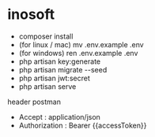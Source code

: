 # inosoft

- composer install
- (for linux / mac) mv .env.example .env  
- (for windows) ren .env.example .env 
- php artisan key:generate
- php artisan migrate --seed
- php artisan jwt:secret
- php artisan serve

header postman
- Accept : application/json
- Authorization : Bearer {{accessToken}}
